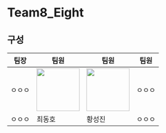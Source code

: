 # Team8_Eight

## 구성
|팀장|팀원|팀원|팀원|  
|-----------| ----------- | -----------| ------------|
|ㅇㅇㅇ|[<img src="https://github.com/hamfan524/Today-We-Learn/assets/37105602/03b898c5-eb72-4dab-bb2c-e5d7d9017f4d" width="100">](./Members/Dongho.md)| [<img src="https://avatars.githubusercontent.com/u/120264964?v=4" width="100">](./Members/sungjin.md)|ㅇㅇㅇ| 
|ㅇㅇㅇ|최동호|황성진|ㅇㅇㅇ|


